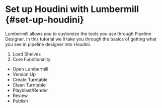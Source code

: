# Set up Houdini with Lumbermill {#set-up-houdini}

Lumbermill allows you to customize the tools you use through Pipeline Designer. In this tutorial we'll take you through the basics of getting what you see in pipeline designer into Houdini. 

1) Load Shelves
2) Core Functionality
  - Open Lumbermill
  - Version Up
  - Create Turntable
  - Clean Turntable
  - Playblast/Render
  - Review
  - Publish